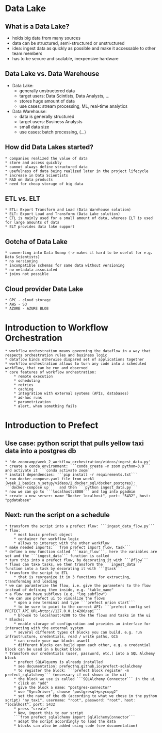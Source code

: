 # Data Lake

## What is a Data Lake?

* holds big data from many sources
* data can be structured, semi-structured or unstructured
* idea: ingest data as quickly as possible and make it accessable to other team members
* has to be secure and scalable, inexpensive hardware

## Data Lake vs. Data Warehouse

* Data Lake:
	* generally unstructered data
	* target users: Data Scintists, Data Analysts, ...
	* stores huge amount of data
	* use cases: stream processing, ML, real-time analytics
* Data Warehouse:
	* data is generally structured
	* target users: Business Analysts
	* small data size
	* use cases: batch processing, (...)

## How did Data Lakes started?
	* companies realized the value of data
	* store and access quickly
	* cannot always define structured data
	* usefulness of data being realized later in the project lifecycle
	* increase in Data Scientists
	* R&D on data products
	* need for cheap storage of big data

## ETL vs. ELT
	* ETL: Export Transform and Load (Data Warehouse solution)
	* ELT: Export Load and Transform (Data Lake solution)
	* ETL is mainly used for a small amount of data, whereas ELT is used for large amounts of data
	* ELT provides data lake support

## Gotcha of Data Lake
	* converting into Data Swamp (-> makes it hard to be useful for e.g. Data Scientists)
	* no versioning
	* incompatible schemas for same data without versioning
	* no metadata associated
	* joins not possible

## Cloud provider Data Lake
	* GPC - cloud storage
	* AWS - S3
	* AZURE - AZURE BLOB

# Introduction to Workflow Orchestration
	* workflow orchestration means governing the dataflow in a way that respects orchestration rules and business logic
	* dataflow binds otherwise dispared set of applications together
	* workflow orchestration allows to turn any code into a scheduled workflow, that can be run and observed
	* core features of workflow orchestration:
		* remote execution
	 	* scheduling	
		* retries
		* caching
		* integration with external systems (APIs, databases)
		* ad-hoc runs
		* parametrization
		* alert, when something fails

# Introduction to Prefect
## Use case: python script that pulls yellow taxi data into a postgres db 
	* 'de-zoomcamp/week_2_workflow_orchestration/videos/ingest_data.py'
	* create a conda environment: ```conda create -n zoom python=3.9``` and activate it ```conda activate zoom```
	* install dependencies: ```pip install -r requirements.txt```
	* run docker-compose.yaml file from week1 (week_1_basics_n_setup/videos/2_docker_sql/docker_postgres): ```docker-compose up```	and then ```python ingest_data.py```
	* now we can go to ```localhost:8080``` and log into pgadmin
	* create a new server: name "Docker localhost", port: "5432", host: "pgdatabase"
## Next: run the script on a schedule
	* transform the script into a prefect flow: ```ingest_data_flow.py```
	* flow:
		* most basic prefect object
		* container for workflow logic
		* allows to interact with the other workflow
	* make needed imports:```from prefect import flow, task```
	* define a new function called ```main_flow```, here the variables are set and the ```ingest_data``` function is called
	* turn this into a prefect flow, by decorating it with ```@flow```
	* flows can take tasks, we then transform the ```ingest_data``` function into a task by decorating it with ```@task```
	* transform the script to ETL	
		* that is reorganize it in 3 functions for extracting, transforming and loading
	* we can paramterize the flow, i.e. give the parameters to the flow instead of defining them inside, e.g. "table_name"
	* a flow can have subflows (e.g. "log_subflow")
	* we can use prefect ui to visualize the flows
		* open a new terminal and type ```prefect orion start```
		* to be sure to point to the correct API: ```prefect config set PREFECT_API_URL=http://127.0.0.1:4200/api```
		* browse to localhost:4200 to the the flows and tasks in the ui
	* Blocks:
		* enable storage of configuration and provides an interface for interacting with the external system
		* several different types of blocks you can build, e.g. run infrastructure, credentials, read / write paths, GCS
		* can create your own blocks aswell				
		* different blocks can build upon each other, e.g. a credential block can be used in a bucket block
	* Transform our credentials (user, password, etc.) into a SQL Alchemy block
		* prefect SQLAlquemy is already installed
		* see documentation: prefecthq.github.io/prefect-sqlalchemy
		* to register the block: ```prefect block register -m prefect_sqlalchemy``` (necessary if not shown in the ui)
		* the block we use is called ```SQLAlchemy Connector``` in the ui
		* click on "add"
		* give the block a name: "postgres-connector"
		* use "SyncDriver", choose "postgresql+psycopg2"
		* set the name of the db (according to what we chose in the python script) "ny_taxi", username: "root", password: "root", host: "localhost", port: 5432	
		* press "create"
		* Now, import this to our script
		```from prefect_sqlalchemy import SqlAlchemyConnector```
		* adapt the script accordingly to load the data
		* blocks can also be added using code (see documentation)
